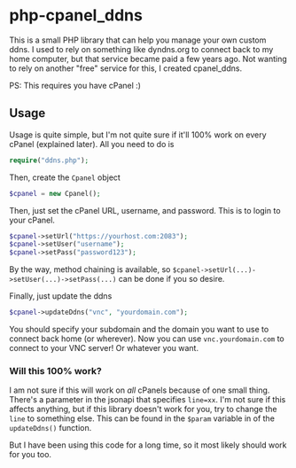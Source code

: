# php-cpanel_ddns

This is a small PHP library that can help you manage your own custom ddns. I used to rely on something like dyndns.org to connect back to my home computer, but that service became paid a few years ago. Not wanting to rely on another "free" service for this, I created cpanel_ddns.

PS: This requires you have cPanel :)

## Usage
Usage is quite simple, but I'm not quite sure if it'll 100% work on every cPanel (explained later). All you need to do is

```php
require("ddns.php");
```

Then, create the `Cpanel` object

```php
$cpanel = new Cpanel();
```

Then, just set the cPanel URL, username, and password. This is to login to your cPanel.

```php
$cpanel->setUrl("https://yourhost.com:2083");
$cpanel->setUser("username");
$cpanel->setPass("password123");
```

By the way, method chaining is available, so `$cpanel->setUrl(...)->setUser(...)->setPass(...)` can be done if you so desire.

Finally, just update the ddns

```php
$cpanel->updateDdns("vnc", "yourdomain.com");
```

You should specify your subdomain and the domain you want to use to connect back home (or wherever). Now you can use `vnc.yourdomain.com` to connect to your VNC server! Or whatever you want.

### Will this 100% work?
I am not sure if this will work on *all* cPanels because of one small thing. There's a parameter in the jsonapi that specifies `line=xx`. I'm not sure if this affects anything, but if this library doesn't work for you, try to change the `line` to something else. This can be found in the `$param` variable in of the `updateDdns()` function.

But I have been using this code for a long time, so it most likely should work for you too.
